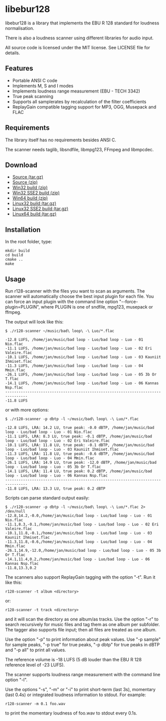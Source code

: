libebur128
==========

libebur128 is a library that implements the EBU R 128 standard for loudness
normalisation.

There is also a loudness scanner using different libraries for audio input.

All source code is licensed under the MIT license. See LICENSE file for
details.

Features
--------

* Portable ANSI C code
* Implements M, S and I modes
* Implements loudness range measurement (EBU - TECH 3342)
* True peak scanning
* Supports all samplerates by recalculation of the filter coefficients
* ReplayGain compatible tagging support for MP3, OGG, Musepack and FLAC


Requirements
------------

The library itself has no requirements besides ANSI C.

The scanner needs taglib, libsndfile, libmpg123, FFmpeg and libmpcdec.


Download
--------

* [Source (tar.gz)](libebur128-0.3.2-Source.tar.gz)
* [Source (zip)](libebur128-0.3.2-Source.zip)
* [Win32 build (zip)](libebur128-0.3.2-win32.zip)
* [Win32 SSE2 build (zip)](libebur128-0.3.2-win32-sse2.zip)
* [Win64 build (zip)](libebur128-0.3.2-win64.zip)
* [Linux32 build (tar.gz)](libebur128-0.3.2-Linux.tar.gz)
* [Linux32 SSE2 build (tar.gz)](libebur128-0.3.2-Linux-sse2.tar.gz)
* [Linux64 build (tar.gz)](libebur128-0.3.2-Linux64.tar.gz)


Installation
-----------

In the root folder, type:

    mkdir build
    cd build
    cmake ..
    make


Usage
-----

Run r128-scanner with the files you want to scan as arguments. The scanner will
automatically choose the best input plugin for each file. You can force an
input plugin with the command line option "--force-plugin=PLUGIN", where PLUGIN
is one of sndfile, mpg123, musepack or ffmpeg.

The output will look like this:

    $ ./r128-scanner ~/music/bad\ loop\ -\ Luo/*.flac

    -12.8 LUFS, /home/jan/music/bad loop - Luo/bad loop - Luo - 01 Nio.flac
    -11.1 LUFS, /home/jan/music/bad loop - Luo/bad loop - Luo - 02 Eri Valeire.flac
    -10.1 LUFS, /home/jan/music/bad loop - Luo/bad loop - Luo - 03 Kauniit Ihmiset.flac
    -11.3 LUFS, /home/jan/music/bad loop - Luo/bad loop - Luo - 04 Mmin.flac
    -26.1 LUFS, /home/jan/music/bad loop - Luo/bad loop - Luo - 05 3b Or T.flac
    -14.1 LUFS, /home/jan/music/bad loop - Luo/bad loop - Luo - 06 Kannas Nsp.flac
    --------------------------------------------------------------------------------
    -11.8 LUFS

or with more options:

    $ ./r128-scanner -p dbtp -l ~/music/bad\ loop\ -\ Luo/*.flac

    -12.8 LUFS, LRA: 14.2 LU, true peak: -0.0 dBTP, /home/jan/music/bad loop - Luo/bad loop - Luo - 01 Nio.flac
    -11.1 LUFS, LRA: 8.3 LU, true peak: -0.1 dBTP, /home/jan/music/bad loop - Luo/bad loop - Luo - 02 Eri Valeire.flac
    -10.1 LUFS, LRA: 11.8 LU, true peak: -0.1 dBTP, /home/jan/music/bad loop - Luo/bad loop - Luo - 03 Kauniit Ihmiset.flac
    -11.3 LUFS, LRA: 11.8 LU, true peak: -0.6 dBTP, /home/jan/music/bad loop - Luo/bad loop - Luo - 04 Mmin.flac
    -26.1 LUFS, LRA: 14.9 LU, true peak: -12.0 dBTP, /home/jan/music/bad loop - Luo/bad loop - Luo - 05 3b Or T.flac
    -14.1 LUFS, LRA: 11.4 LU, true peak: 0.2 dBTP, /home/jan/music/bad loop - Luo/bad loop - Luo - 06 Kannas Nsp.flac
    --------------------------------------------------------------------------------
    -11.8 LUFS, LRA: 13.3 LU, true peak: 0.2 dBTP

Scripts can parse standard output easily:

    $ ./r128-scanner -p dbtp -l ~/music/bad\ loop\ -\ Luo/*.flac 2> /dev/null
    -12.8,14.2,-0.0,/home/jan/music/bad loop - Luo/bad loop - Luo - 01 Nio.flac
    -11.1,8.3,-0.1,/home/jan/music/bad loop - Luo/bad loop - Luo - 02 Eri Valeire.flac
    -10.1,11.8,-0.1,/home/jan/music/bad loop - Luo/bad loop - Luo - 03 Kauniit Ihmiset.flac
    -11.3,11.8,-0.6,/home/jan/music/bad loop - Luo/bad loop - Luo - 04 Mmin.flac
    -26.1,14.9,-12.0,/home/jan/music/bad loop - Luo/bad loop - Luo - 05 3b Or T.flac
    -14.1,11.4,0.2,/home/jan/music/bad loop - Luo/bad loop - Luo - 06 Kannas Nsp.flac
    -11.8,13.3,0.2


The scanners also support ReplayGain tagging with the option "-t". Run it like
this:

    r128-scanner -t album <directory>

or:

    r128-scanner -t track <directory>

and it will scan the directory as one album/as tracks. Use the option "-r" to
search recursively for music files and tag them as one album per subfolder. The
tagger also supports file input; then all files are treated as one album.

Use the option "-p" to print information about peak values. Use "-p sample" for
sample peaks, "-p true" for true peaks, "-p dbtp" for true peaks in dBTP and
"-p all" to print all values.

The reference volume is -18 LUFS (5 dB louder than the EBU R 128 reference level
of -23 LUFS).

The scanner supports loudness range measurement with the command line
option "-l".

Use the options "-s", "-m" or "-i" to print short-term (last 3s), momentary
(last 0.4s) or integrated loudness information to stdout. For example:

    r128-scanner -m 0.1 foo.wav

to print the momentary loudness of foo.wav to stdout every 0.1s.
